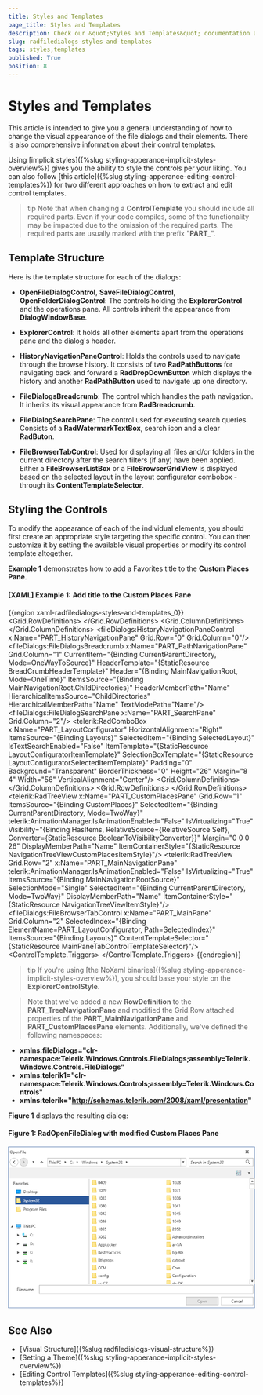 ```yaml
---
title: Styles and Templates
page_title: Styles and Templates
description: Check our &quot;Styles and Templates&quot; documentation article for the RadFileDialogs {{ site.framework_name }} control.
slug: radfiledialogs-styles-and-templates
tags: styles,templates
published: True
position: 8
---
```


# Styles and Templates

This article is intended to give you a general understanding of how to change the visual appearance of the file dialogs and their elements. There is also comprehensive information about their control templates.

Using [implicit styles]({%slug styling-apperance-implicit-styles-overview%}) gives you the ability to style the controls per your liking. You can also follow [this article]({%slug styling-apperance-editing-control-templates%}) for two different approaches on how to extract and edit control templates.
        
>tip Note that when changing a __ControlTemplate__ you should include all required parts. Even if your code compiles, some of the functionality may be impacted due to the omission of the required parts. The required parts are usually marked with the prefix "__PART___".

## Template Structure

Here is the template structure for each of the dialogs:

* **OpenFileDialogControl**, **SaveFileDialogControl**, **OpenFolderDialogControl**: The controls holding the **ExplorerControl** and the operations pane. All controls inherit the appearance from **DialogWindowBase**.

* **ExplorerControl**: It holds all other elements apart from the operations pane and the dialog's header.

* **HistoryNavigationPaneControl**: Holds the controls used to navigate through the browse history. It consists of two **RadPathButtons** for navigating back and forward a **RadDropDownButton** which displays the history and another **RadPathButton** used to navigate up one directory.

* **FileDialogsBreadcrumb**: The control which handles the path navigation. It inherits its visual appearance from **RadBreadcrumb**.

* **FileDialogSearchPane**: The control used for executing search queries. Consists of a **RadWatermarkTextBox**, search icon and a clear **RadButon**.

* **FileBrowserTabControl**: Used for displaying all files and/or folders in the current directory after the search filters (if any) have been applied. Either a **FileBrowserListBox** or a **FileBrowserGridView** is displayed based on the selected layout in the layout configurator combobox - through its **ContentTemplateSelector**.

## Styling the Controls

To modify the appearance of each of the individual elements, you should first create an appropriate style targeting the specific control. You can then customize it by setting the available visual properties or modify its control template altogether.

**Example 1** demonstrates how to add a Favorites title to the **Custom Places Pane**.

#### [XAML] Example 1: Add title to the Custom Places Pane

{{region xaml-radfiledialogs-styles-and-templates_0}}
    <ControlTemplate x:Key="ExplorerControlTemplate" TargetType="fileDialogs:ExplorerControl">
        <Border
        Background="{TemplateBinding Background}"
        BorderBrush="{TemplateBinding BorderBrush}"
        BorderThickness="{TemplateBinding BorderThickness}"
        Margin="{TemplateBinding Padding}">
            <Grid>
                <Grid.RowDefinitions>
                    <RowDefinition Height="Auto"/>
                    <RowDefinition Height="Auto"/>
                    <RowDefinition Height="*"/>
                </Grid.RowDefinitions>
                <Grid Grid.Row="0">
                    <Grid.ColumnDefinitions>
                        <ColumnDefinition Width="Auto"/>
                        <ColumnDefinition Width="*"/>
                        <ColumnDefinition Width="Auto"/>
                    </Grid.ColumnDefinitions>
                    <Border BorderBrush="{TemplateBinding BorderBrush}" BorderThickness="0 0 0 1" Grid.ColumnSpan="3"/>
                    <fileDialogs:HistoryNavigationPaneControl x:Name="PART_HistoryNavigationPane" Grid.Row="0" Grid.Column="0"/>
                    <fileDialogs:FileDialogsBreadcrumb x:Name="PART_PathNavigationPane"
                    Grid.Column="1"
                    CurrentItem="{Binding CurrentParentDirectory, Mode=OneWayToSource}"
                    HeaderTemplate="{StaticResource BreadCrumbHeaderTemplate}"
                    Header="{Binding MainNavigationRoot, Mode=OneTime}"
                    ItemsSource="{Binding MainNavigationRoot.ChildDirectories}"
                    HeaderMemberPath="Name"
                    HierarchicalItemsSource="ChildDirectories"
                    HierarchicalMemberPath="Name"
                    TextModePath="Name"/>
                    <fileDialogs:FileDialogSearchPane x:Name="PART_SearchPane" Grid.Column="2"/>
                </Grid>
                <Grid Grid.Row="1" x:Name="ConfigurationPane">
                    <Border BorderBrush="{TemplateBinding BorderBrush}" BorderThickness="0 0 0 1" Background="{telerik1:Office2016Resource ResourceKey=AlternativeBrush}">
                        <telerik:RadComboBox x:Name="PART_LayoutConfigurator"
                        HorizontalAlignment="Right"
                        ItemsSource="{Binding Layouts}"
                        SelectedItem="{Binding SelectedLayout}"
                        IsTextSearchEnabled="False"
                        ItemTemplate="{StaticResource LayoutConfiguratorItemTemplate}"
                        SelectionBoxTemplate="{StaticResource LayoutConfiguratorSelectedItemTemplate}"
                        Padding="0"
                        Background="Transparent"
                        BorderThickness="0"
                        Height="26"
                        Margin="8 4"
                        Width="56"
                        VerticalAlignment="Center"/>
                    </Border>
                </Grid>
                <Grid Grid.Row="2">
                    <Grid.ColumnDefinitions>
                        <ColumnDefinition MinWidth="100" Width="250"/>
                        <ColumnDefinition Width="5"/>
                        <ColumnDefinition Width="*"/>
                    </Grid.ColumnDefinitions>
                    <Grid x:Name="PART_TreeNavigationPane">
                        <Grid.RowDefinitions>
                            <RowDefinition Height="Auto"/>
                            <RowDefinition Height="Auto"/>
                            <RowDefinition Height="*"/>
                        </Grid.RowDefinitions>
                        <!-- Favorites Container Start -->
                        <StackPanel Orientation="Horizontal">
                            <TextBlock Text="Favorites" Margin="15 5 5 5" />
                        </StackPanel>
                        <!-- Favorites Container End -->
                        <telerik:RadTreeView x:Name="PART_CustomPlacesPane"
                        Grid.Row="1"
                        ItemsSource="{Binding CustomPlaces}"
                        SelectedItem="{Binding CurrentParentDirectory, Mode=TwoWay}"
                        telerik:AnimationManager.IsAnimationEnabled="False"
                        IsVirtualizing="True"
                        Visibility="{Binding HasItems, RelativeSource={RelativeSource Self}, Converter={StaticResource BooleanToVisibilityConverter}}"
                        Margin="0 0 0 26"
                        DisplayMemberPath="Name"
                        ItemContainerStyle="{StaticResource NavigationTreeViewCustomPlacesItemStyle}"/>
                        <telerik:RadTreeView
                        Grid.Row="2"
                        x:Name="PART_MainNavigationPane"
                        telerik:AnimationManager.IsAnimationEnabled="False"
                        IsVirtualizing="True"
                        ItemsSource="{Binding MainNavigationRootSource}"
                        SelectionMode="Single"
                        SelectedItem="{Binding CurrentParentDirectory, Mode=TwoWay}"
                        DisplayMemberPath="Name"
                        ItemContainerStyle="{StaticResource NavigationTreeViewItemStyle}"/>
                    </Grid>
                    <GridSplitter Grid.Column="1" Style="{StaticResource ExplorerControlGridSplitter}"/>
                    <fileDialogs:FileBrowserTabControl x:Name="PART_MainPane"
                    Grid.Column="2"
                    SelectedIndex="{Binding ElementName=PART_LayoutConfigurator, Path=SelectedIndex}"
                    ItemsSource="{Binding Layouts}"
                    ContentTemplateSelector="{StaticResource MainPaneTabControlTemplateSelector}"/>
                </Grid>
            </Grid>
        </Border>
        <ControlTemplate.Triggers>
            <Trigger Property="IsDropDownOpen" SourceName="PART_LayoutConfigurator" Value="True">
                <Setter Property="BorderThickness" TargetName="PART_LayoutConfigurator" Value="1"/>
            </Trigger>
        </ControlTemplate.Triggers>
    </ControlTemplate>
    <Style TargetType="fileDialogs:ExplorerControl">
        <Setter Property="Template" Value="{StaticResource ExplorerControlTemplate}"/>
    </Style>
{{endregion}}

>tip If you're using [the NoXaml binaries]({%slug styling-apperance-implicit-styles-overview%}), you should base your style on the __ExplorerControlStyle__.

> Note that we've added a new **RowDefinition** to the **PART&#95;TreeNavigationPane** and modified the Grid.Row attached properties of the **PART&#95;MainNavigationPane** and **PART&#95;CustomPlacesPane** elements. Additionally, we've defined the following namespaces:
* **xmlns:fileDialogs="clr-namespace:Telerik.Windows.Controls.FileDialogs;assembly=Telerik.Windows.Controls.FileDialogs"**
* **xmlns:telerik1="clr-namespace:Telerik.Windows.Controls;assembly=Telerik.Windows.Controls"**
* **xmlns:telerik="http://schemas.telerik.com/2008/xaml/presentation"**

**Figure 1** displays the resulting dialog:

#### Figure 1: RadOpenFileDialog with modified Custom Places Pane

![RadOpenFileDialog with modified Custom Places Pane](images/FileDialogs_Modified_CustomPlacesPane.png)

## See Also

* [Visual Structure]({%slug radfiledialogs-visual-structure%})
* [Setting a Theme]({%slug styling-apperance-implicit-styles-overview%})
* [Editing Control Templates]({%slug styling-apperance-editing-control-templates%})